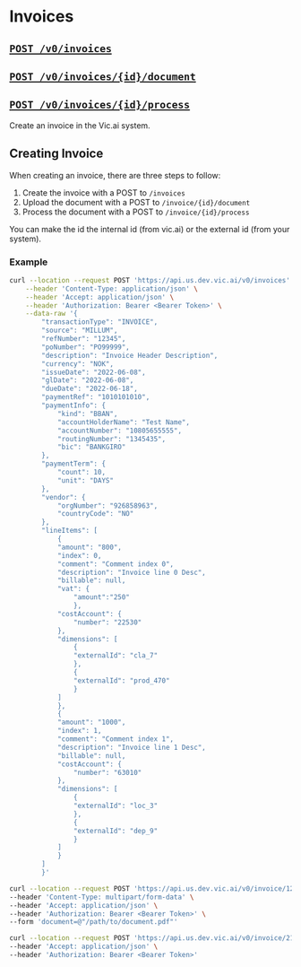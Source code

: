 # Invoices

## [`POST /v0/invoices`](../../vic.api.v0.html#/invoices/createInvoice)
## [`POST /v0/invoices/{id}/document`](../../vic.api.v0.html#/invoices/uploadDocumentInvoice)
## [`POST /v0/invoices/{id}/process`](../../vic.api.v0.html#/invoices/startProcessingInvoice)

Create an invoice in the Vic.ai system.

## Creating Invoice

When creating an invoice, there are three steps to follow:

1. Create the invoice with a POST to `/invoices`
2. Upload the document with a POST to `/invoice/{id}/document`
3. Process the document with a POST to `/invoice/{id}/process`

You can make the id the internal id (from vic.ai) or the external id (from your system).
### Example

```bash
curl --location --request POST 'https://api.us.dev.vic.ai/v0/invoices' \
    --header 'Content-Type: application/json' \
    --header 'Accept: application/json' \
    --header 'Authorization: Bearer <Bearer Token>' \
    --data-raw '{
        "transactionType": "INVOICE",
        "source": "MILLUM",
        "refNumber": "12345",
        "poNumber": "PO99999",
        "description": "Invoice Header Description",
        "currency": "NOK",
        "issueDate": "2022-06-08",
        "glDate": "2022-06-08",
        "dueDate": "2022-06-18",
        "paymentRef": "1010101010",
        "paymentInfo": {
            "kind": "BBAN",
            "accountHolderName": "Test Name",
            "accountNumber": "10805655555",
            "routingNumber": "1345435",
            "bic": "BANKGIRO"
        },
        "paymentTerm": {
            "count": 10,
            "unit": "DAYS"
        },
        "vendor": {
            "orgNumber": "926858963",
            "countryCode": "NO"
        },
        "lineItems": [
            {
            "amount": "800",
            "index": 0,
            "comment": "Comment index 0",
            "description": "Invoice line 0 Desc",
            "billable": null,
            "vat": {
                "amount":"250"
                },
            "costAccount": {
                "number": "22530"
            },
            "dimensions": [
                {
                "externalId": "cla_7"
                },
                {
                "externalId": "prod_470"
                }
            ]
            },
            {
            "amount": "1000",
            "index": 1,
            "comment": "Comment index 1",
            "description": "Invoice line 1 Desc",
            "billable": null,
            "costAccount": {
                "number": "63010"
            },
            "dimensions": [
                {
                "externalId": "loc_3"
                },
                {
                "externalId": "dep_9"
                }
            ]
            }
        ]
        }'
```

```bash
curl --location --request POST 'https://api.us.dev.vic.ai/v0/invoice/12345/document?useSystem=INTERNAL' \
--header 'Content-Type: multipart/form-data' \
--header 'Accept: application/json' \
--header 'Authorization: Bearer <Bearer Token>' \
--form 'document=@"/path/to/document.pdf"'
```


```bash
curl --location --request POST 'https://api.us.dev.vic.ai/v0/invoice/21/process?useSystem=INTERNAL' \
--header 'Accept: application/json' \
--header 'Authorization: Bearer <Bearer Token>'
```
